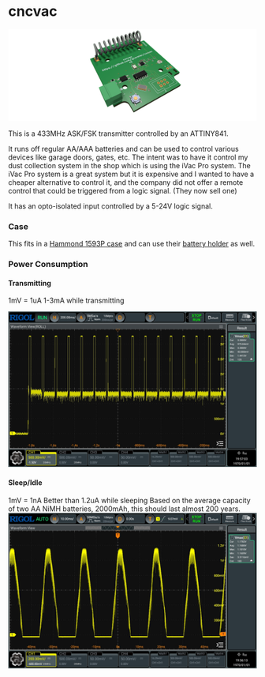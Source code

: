 # cncvac
![Rendered ISO Image](render-ISO.png)

This is a 433MHz ASK/FSK transmitter controlled by an ATTINY841.

It runs off regular AA/AAA batteries and can be used to control various devices like garage doors, gates, etc. The intent was to have it control my dust collection system in the shop which is using the iVac Pro system. The iVac Pro system is a great system but it is expensive and I wanted to have a cheaper alternative to control it, and the company did not offer a remote control that could be triggered from a logic signal. (They now sell one)

It has an opto-isolated input controlled by a 5-24V logic signal.

### Case
This fits in a [Hammond 1593P case](https://www.digikey.ca/en/products/detail/hammond-manufacturing/1593PBK/270098) and can use their [battery holder](https://www.digikey.ca/en/products/detail/hammond-manufacturing/BH3AAAW/3869833) as well.

### Power Consumption
#### Transmitting
1mV = 1uA
1-3mA while transmitting

![Power Consumption](transmit-uA.jpeg)

#### Sleep/Idle
1mV = 1nA
Better than 1.2uA while sleeping
Based on the average capacity of two AA NiMH batteries, 2000mAh, this should last almost 200 years.
![Power Consumption](idle-nA.jpeg)